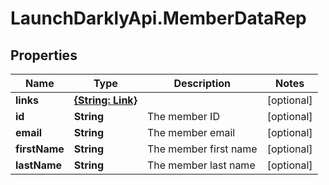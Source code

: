 # LaunchDarklyApi.MemberDataRep

## Properties

Name | Type | Description | Notes
------------ | ------------- | ------------- | -------------
**links** | [**{String: Link}**](Link.md) |  | [optional] 
**id** | **String** | The member ID | [optional] 
**email** | **String** | The member email | [optional] 
**firstName** | **String** | The member first name | [optional] 
**lastName** | **String** | The member last name | [optional] 


